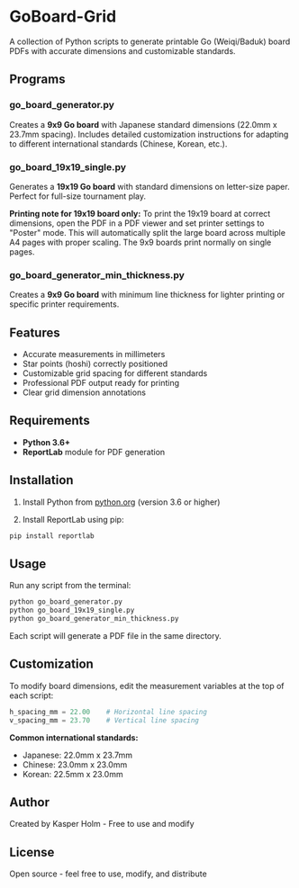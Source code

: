 # GoBoard-Grid

A collection of Python scripts to generate printable Go (Weiqi/Baduk) board PDFs with accurate dimensions and customizable standards.

## Programs

### go_board_generator.py
Creates a **9x9 Go board** with Japanese standard dimensions (22.0mm x 23.7mm spacing). Includes detailed customization instructions for adapting to different international standards (Chinese, Korean, etc.).

### go_board_19x19_single.py  
Generates a **19x19 Go board** with standard dimensions on letter-size paper. Perfect for full-size tournament play.

**Printing note for 19x19 board only:** To print the 19x19 board at correct dimensions, open the PDF in a PDF viewer and set printer settings to "Poster" mode. This will automatically split the large board across multiple A4 pages with proper scaling. The 9x9 boards print normally on single pages.

### go_board_generator_min_thickness.py
Creates a **9x9 Go board** with minimum line thickness for lighter printing or specific printer requirements.

## Features
- Accurate measurements in millimeters
- Star points (hoshi) correctly positioned
- Customizable grid spacing for different standards
- Professional PDF output ready for printing
- Clear grid dimension annotations

## Requirements

- **Python 3.6+**
- **ReportLab** module for PDF generation

## Installation

1. Install Python from [python.org](https://python.org) (version 3.6 or higher)

2. Install ReportLab using pip:
```bash
pip install reportlab
```

## Usage

Run any script from the terminal:

```bash
python go_board_generator.py
python go_board_19x19_single.py  
python go_board_generator_min_thickness.py
```

Each script will generate a PDF file in the same directory.

## Customization

To modify board dimensions, edit the measurement variables at the top of each script:

```python
h_spacing_mm = 22.00    # Horizontal line spacing
v_spacing_mm = 23.70    # Vertical line spacing
```

**Common international standards:**
- Japanese: 22.0mm x 23.7mm
- Chinese: 23.0mm x 23.0mm  
- Korean: 22.5mm x 23.0mm

## Author

Created by Kasper Holm - Free to use and modify

## License

Open source - feel free to use, modify, and distribute